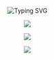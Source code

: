 
<!-- Animated name using SVG -->
<p align="center">
  <img src="https://readme-typing-svg.herokuapp.com?font=Fira+Code&size=28&pause=1000&color=00FF00&center=true&vCenter=true&width=435&lines=Hi%2C+I'm+Rup+Kumar!" alt="Typing SVG" />
</p>

<!-- GitHub Streak -->
<p align="center">
  <img src="https://github-readme-streak-stats.herokuapp.com/?user=rupkumar&theme=dark" />
</p>

<!-- GitHub Stats -->
<p align="center">
  <img src="https://github-readme-stats.vercel.app/api?username=rupkumar&show_icons=true&theme=dark" />
</p>

<!-- Top Languages -->
<p align="center">
  <img src="https://github-readme-stats.vercel.app/api/top-langs/?username=shreekrishna&layout=compact&theme=dark" />
</p>
